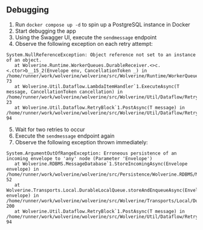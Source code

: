 ## Debugging

1. Run `docker compose up -d` to spin up a PostgreSQL instance in Docker
2. Start debugging the app
3. Using the Swagger UI, execute the `sendmessage` endpoint
4. Observe the following exception on each retry attempt:
```
System.NullReferenceException: Object reference not set to an instance of an object.
   at Wolverine.Runtime.WorkerQueues.DurableReceiver.<>c.<.ctor>b__15_2(Envelope env, CancellationToken _) in /home/runner/work/wolverine/wolverine/src/Wolverine/Runtime/WorkerQueues/DurableReceiver.cs:line 73
   at Wolverine.Util.Dataflow.LambdaItemHandler`1.ExecuteAsync(T message, CancellationToken cancellation) in /home/runner/work/wolverine/wolverine/src/Wolverine/Util/Dataflow/RetryBlock.cs:line 23
   at Wolverine.Util.Dataflow.RetryBlock`1.PostAsync(T message) in /home/runner/work/wolverine/wolverine/src/Wolverine/Util/Dataflow/RetryBlock.cs:line 94
```
5. Wait for two retries to occur
6. Execute the `sendmessage` endpoint again
7. Observe the following exception thrown immediately:
```
System.ArgumentOutOfRangeException: Erroneous persistence of an incoming envelope to 'any' node (Parameter 'Envelope')
   at Wolverine.RDBMS.MessageDatabase`1.StoreIncomingAsync(Envelope envelope) in /home/runner/work/wolverine/wolverine/src/Persistence/Wolverine.RDBMS/MessageDatabase.Incoming.cs:line 52
   at Wolverine.Transports.Local.DurableLocalQueue.storeAndEnqueueAsync(Envelope envelope) in /home/runner/work/wolverine/wolverine/src/Wolverine/Transports/Local/DurableLocalQueue.cs:line 200
   at Wolverine.Util.Dataflow.RetryBlock`1.PostAsync(T message) in /home/runner/work/wolverine/wolverine/src/Wolverine/Util/Dataflow/RetryBlock.cs:line 94

```